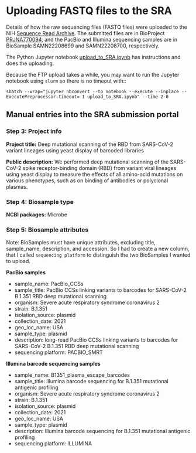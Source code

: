 # Uploading FASTQ files to the SRA

Details of how the raw sequencing files (FASTQ files) were uploaded to the NIH [Sequence Read Archive](https://www.ncbi.nlm.nih.gov/sra).
The submitted files are in BioProject [PRJNA770094](https://www.ncbi.nlm.nih.gov/bioproject/PRJNA770094), and the PacBio and Illumina sequencing samples are in BioSample SAMN22208699 and SAMN22208700, respectively. 

The Python Jupyter notebook [upload_to_SRA.ipynb](upload_to_SRA.ipynb) has instructions and does the uploading.

Because the FTP upload takes a while, you may want to run the Jupyter notebook using `slurm` so there is no timeout with::

    sbatch --wrap="jupyter nbconvert --to notebook --execute --inplace --ExecutePreprocessor.timeout=-1 upload_to_SRA.ipynb" --time 2-0


## Manual entries into the SRA submission portal

### Step 3: Project info
**Project title:** Deep mutational scanning of the RBD from SARS-CoV-2 variant lineages using yeast display of barcoded libraries

**Public description:** We performed deep mutational scanning of the SARS-CoV-2 spike receptor-binding domain (RBD) from variant viral lineages using yeast display to measure the effects of all amino-acid mutations on various phenotypes, such as on binding of antibodies or polyclonal plasmas.

### Step 4: Biosample type
**NCBI packages:** Microbe

### Step 5: Biosample attributes
Note: BioSamples must have unique attributes, excluding title, sample_name, description, and accession. So I had to create a new column, that I called `sequencing platform` to distinguish the two BioSamples I wanted to upload.

**PacBio samples**
* sample_name: PacBio_CCSs
* sample_title: PacBio CCSs linking variants to barcodes for SARS-CoV-2 B.1.351 RBD deep mutational scanning
* organism: Severe acute respiratory syndrome coronavirus 2
* strain: B.1.351
* isolation_source: plasmid
* collection_date: 2021
* geo_loc_name: USA
* sample_type: plasmid
* description: long-read PacBio CCSs linking variants to barcodes for SARS-CoV-2 B.1.351 RBD deep mutational scanning
* sequencing platform: PACBIO_SMRT

**Illumina barcode sequencing samples**
* sample_name: B1351_plasma_escape_barcodes		
* sample_title: Illumina barcode sequencing for B.1.351 mutational antigenic profiling
* organism: Severe acute respiratory syndrome coronavirus 2
* strain: B.1.351
* isolation_source: plasmid
* collection_date: 2021
* geo_loc_name: USA
* sample_type: plasmid
* description: Illumina barcode sequencing for B.1.351 mutational antigenic profiling
* sequencing platform: ILLUMINA
